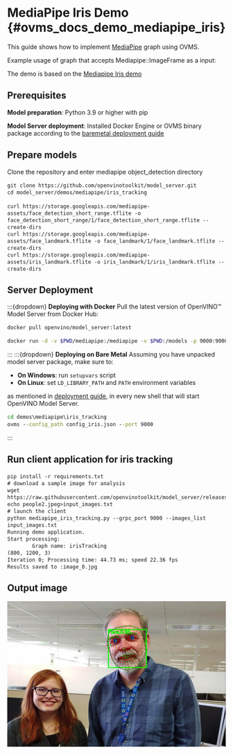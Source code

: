 # MediaPipe Iris Demo {#ovms_docs_demo_mediapipe_iris}

This guide shows how to implement [MediaPipe](../../../docs/mediapipe.md) graph using OVMS.

Example usage of graph that accepts Mediapipe::ImageFrame as a input:

The demo is based on the [Mediapipe Iris demo](https://github.com/google/mediapipe/blob/master/docs/solutions/iris.md)

## Prerequisites

**Model preparation**: Python 3.9 or higher with pip 

**Model Server deployment**: Installed Docker Engine or OVMS binary package according to the [baremetal deployment guide](../../../docs/deploying_server_baremetal.md)

## Prepare models

Clone the repository and enter mediapipe object_detection directory
```console
git clone https://github.com/openvinotoolkit/model_server.git
cd model_server/demos/mediapipe/iris_tracking

curl https://storage.googleapis.com/mediapipe-assets/face_detection_short_range.tflite -o face_detection_short_range/1/face_detection_short_range.tflite --create-dirs
curl https://storage.googleapis.com/mediapipe-assets/face_landmark.tflite -o face_landmark/1/face_landmark.tflite --create-dirs
curl https://storage.googleapis.com/mediapipe-assets/iris_landmark.tflite -o iris_landmark/1/iris_landmark.tflite --create-dirs

```
## Server Deployment
:::{dropdown} **Deploying with Docker**
Pull the latest version of OpenVINO&trade; Model Server from Docker Hub:
```Bash
docker pull openvino/model_server:latest

```
```bash
docker run -d -v $PWD/mediapipe:/mediapipe -v $PWD:/models -p 9000:9000 openvino/model_server:latest --config_path /models/config_iris.json --port 9000
```
:::
:::{dropdown} **Deploying on Bare Metal**
Assuming you have unpacked model server package, make sure to:

- **On Windows**: run `setupvars` script
- **On Linux**: set `LD_LIBRARY_PATH` and `PATH` environment variables

as mentioned in [deployment guide](../../../docs/deploying_server_baremetal.md), in every new shell that will start OpenVINO Model Server.
```bat
cd demos\mediapipe\iris_tracking
ovms --config_path config_iris.json --port 9000
```
:::
## Run client application for iris tracking
```console
pip install -r requirements.txt
# download a sample image for analysis
wget https://raw.githubusercontent.com/openvinotoolkit/model_server/releases/2025/0/demos/common/static/images/people/people2.jpeg
echo people2.jpeg>input_images.txt
# launch the client
python mediapipe_iris_tracking.py --grpc_port 9000 --images_list input_images.txt
Running demo application.
Start processing:
        Graph name: irisTracking
(800, 1200, 3)
Iteration 0; Processing time: 44.73 ms; speed 22.36 fps
Results saved to :image_0.jpg
```
## Output image
![output](output_image.jpg)
